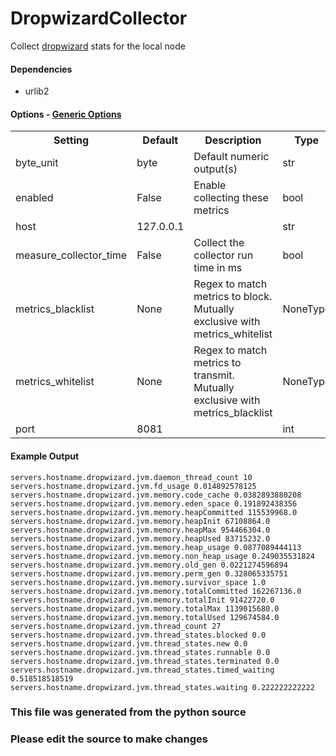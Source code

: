 DropwizardCollector
=====

Collect [dropwizard](http://dropwizard.codahale.com/) stats for the local node

#### Dependencies

 * urlib2


#### Options - [Generic Options](Configuration)

<table><tr><th>Setting</th><th>Default</th><th>Description</th><th>Type</th></tr>
<tr><td>byte_unit</td><td>byte</td><td>Default numeric output(s)</td><td>str</td></tr>
<tr><td>enabled</td><td>False</td><td>Enable collecting these metrics</td><td>bool</td></tr>
<tr><td>host</td><td>127.0.0.1</td><td></td><td>str</td></tr>
<tr><td>measure_collector_time</td><td>False</td><td>Collect the collector run time in ms</td><td>bool</td></tr>
<tr><td>metrics_blacklist</td><td>None</td><td>Regex to match metrics to block. Mutually exclusive with metrics_whitelist</td><td>NoneType</td></tr>
<tr><td>metrics_whitelist</td><td>None</td><td>Regex to match metrics to transmit. Mutually exclusive with metrics_blacklist</td><td>NoneType</td></tr>
<tr><td>port</td><td>8081</td><td></td><td>int</td></tr>
</table>

#### Example Output

```
servers.hostname.dropwizard.jvm.daemon_thread_count 10
servers.hostname.dropwizard.jvm.fd_usage 0.014892578125
servers.hostname.dropwizard.jvm.memory.code_cache 0.0382893880208
servers.hostname.dropwizard.jvm.memory.eden_space 0.191892438356
servers.hostname.dropwizard.jvm.memory.heapCommitted 115539968.0
servers.hostname.dropwizard.jvm.memory.heapInit 67108864.0
servers.hostname.dropwizard.jvm.memory.heapMax 954466304.0
servers.hostname.dropwizard.jvm.memory.heapUsed 83715232.0
servers.hostname.dropwizard.jvm.memory.heap_usage 0.0877089444113
servers.hostname.dropwizard.jvm.memory.non_heap_usage 0.249035531824
servers.hostname.dropwizard.jvm.memory.old_gen 0.0221274596894
servers.hostname.dropwizard.jvm.memory.perm_gen 0.328065335751
servers.hostname.dropwizard.jvm.memory.survivor_space 1.0
servers.hostname.dropwizard.jvm.memory.totalCommitted 162267136.0
servers.hostname.dropwizard.jvm.memory.totalInit 91422720.0
servers.hostname.dropwizard.jvm.memory.totalMax 1139015680.0
servers.hostname.dropwizard.jvm.memory.totalUsed 129674584.0
servers.hostname.dropwizard.jvm.thread_count 27
servers.hostname.dropwizard.jvm.thread_states.blocked 0.0
servers.hostname.dropwizard.jvm.thread_states.new 0.0
servers.hostname.dropwizard.jvm.thread_states.runnable 0.0
servers.hostname.dropwizard.jvm.thread_states.terminated 0.0
servers.hostname.dropwizard.jvm.thread_states.timed_waiting 0.518518518519
servers.hostname.dropwizard.jvm.thread_states.waiting 0.222222222222
```

### This file was generated from the python source
### Please edit the source to make changes

